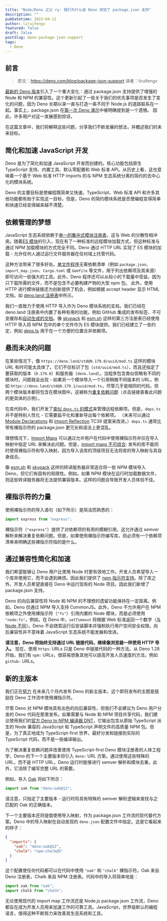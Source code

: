 ```yaml
---
title: "Node/Deno 之父 ry: 我们为什么给 Deno 添加了 package.json 支持"
description: ""
pubDatetime: 2023-04-12
author: liruifengv
featured: false
draft: false
postSlug: deno-package-json-support
tags:
  - Deno
---
```


## 前言

> 原文：https://deno.com/blog/package-json-support
> 译者：liruifengv

[最新的 Deno 版本](https://deno.com/blog/v1.31)引入了一个重大变化：通过 package.json 支持提供了增强的 Node 和 NPM 的兼容性。这个更新引起了一些关于我们的优先事项是否发生了变化的问题，因为 Deno 长期以来一直与打造一条不同于 Node.js 的道路联系在一起。事实上，package.json 在[第一次 Deno 演示](https://www.youtube.com/watch?v=M3BM9TB-8yA)中被明确提到是一个遗憾。 因此，许多用户对这一发展感到惊讶。

在这篇文章中，我们将解释这些问题，分享我们不断发展的想法，并概述我们的未来目标。

## 简化和加速 JavaScript 开发

Deno 是为了简化和加速 JavaScript 开发而创建的。核心功能包括原生 TypeScript 支持、内置工具、默认零配置和 Web 标准 API。从历史上看，这也意味着一个基于 Web 标准 HTTP imports 的与 NPM 生态系统分离的简约的去中心化的模块系统。

Deno 的主要目标是使编程既简单又快速。TypeScript、Web 标准 API 和许多其他功能都有助于实现这一目标，但是，Deno 的简约模块系统是否使编程变得简单和快速已经变得越来越不清楚。

## 依赖管理的梦想

JavaScript 生态系统依赖于[单一的集中式模块注册表](https://www.npmjs.com/)，这与 Web 的分散性相冲突。随着[ES 模块](https://hacks.mozilla.org/2018/03/es-modules-a-cartoon-deep-dive/)的引入，现在有了一种标准的远程模块加载方式，但这种标准与通过 NPM 加载模块的方式完全不同。Deno 通过 HTTP URL 实现了 ES 模块的加载 - 允许任何人通过运行文件服务器在任何域上托管代码。

这种方法带来了很多好处。[单文件程序](https://deno.com/blog/a-whole-website-in-a-single-js-file)无需依赖清单（例如 `package.json`、`import_map.json`、`Cargo.toml` 或 `Gemfile` 等文件，用于列出依赖项及其来源）即可访问一些强大的工具。此外，Deno 程序还可以从较小的下载量中受益，因为只下载所需的文件，而不是包含不必要构建产物的大型 npm 包。 此外，使用 HTTP 进行模块链接还为创新提供了机会，例如根据 accept header 显示 HTML 文档，如 [deno.land 注册表](https://deno.land/x)中所示。

我们一直致力于使用 HTTP 导入作为 Deno 模块系统的支柱。我们已经在 deno.land 注册表中内置了各种有用的功能，例如 GitHub 集成的发布标签、不可变缓存和[自动生成的文档](https://deno.land/x/oak@v12.1.0/mod.ts)。像 [skypack](https://www.skypack.dev/) 和 [esm.sh](https://esm.sh/) 这样的第三方注册表已经使用 HTTP 导入将 NPM 包中的单个文件作为 ES 模块提供。我们已经建立了一些约定，例如 [deps.ts](https://deno.land/manual@v1.31.1/examples/manage_dependencies) 用于在一个方便的位置合并依赖项。

## 悬而未决的问题

在某些情况下，像 `https://deno.land/std@0.179.0/uuid/mod.ts` 这样的模块 URL 有时可能太具体了。它们不仅标识了包（`std/uuid/mod.ts`），而且还指定了要获取的版本（`0.179.0`）和服务器（`deno.land`）。当程序包含类似但略有不同的模块时，问题就会出现 - 如果另一个模块导入一个引用稍微不同版本的 URL，例如 `https://deno.land/std@0.179.1/uuid/mod.ts`，尽管几乎是相同的代码，但两个模块版本都将包含在模块图中。这被称为[重复依赖问题](https://gist.github.com/ry/f410f6977a164477953e903bcf9d7d74)（点击链接查看此问题的更具体的示例）。

在库代码中，我们开发了[类似 `deps.ts` 的模式](https://deno.land/manual@v1.31.2/examples/manage_dependencies)来管理远程依赖项。但是，`deps.ts` 并不是特别人性化 - 它需要扁平化和重新导出每个依赖项。 （未来可以通过 [Module Declarations](https://github.com/tc39/proposal-module-declarations) 和 [Import Reflection](https://github.com/tc39/proposal-import-reflection) TC39 提案来改进。）`deps.ts` 通常比带有裸指示符的 package.json 更冗长和语法上更混乱。

理想情况下，[Import Maps](https://html.spec.whatwg.org/multipage/webappapis.html#import-maps) 可以通过允许用户在代码中使用裸指示符并仅在导入映射中指定 URL 来解决此问题。但是，[import maps 不可组合](https://github.com/WICG/import-maps/issues/137): 发布的库不能同时使用裸指示符和导入映射，因为导入该库的顶级项目无法将库的导入映射与其自身组合。

像 [esm.sh](https://esm.sh/) 和 [skypack](https://www.skypack.dev/) 这样的转译服务器非常适合将一些 NPM 模块导入 Deno，但它们有固有的局限性。例如，如果 NPM 模块在运行时加载数据文件，则这些转译服务器将无法提供兼容版本。这样的问题会导致开发人员体验不佳。

## 裸指示符的力量

使用裸指示符的导入语句（如下所示）是简洁而熟悉的：

```js
import express from "express";
```

裸指示符（`"express"`）提供了对依赖项的有用的模糊引用，这允许通过 semver 解析来解决重复依赖问题。但是，如果使用裸指示符编写库，则必须有一个依赖项清单来明确这些裸指示符指的是什么。

## 通过兼容性简化和加速

我们希望能够让 Deno 用户比使用 Node 时更有效地工作。开发人员希望导入一个库并使用它，而不会遇到麻烦。因此我们提供了 [npm 指示符支持](https://deno.com/blog/v1.28)。除了库之外，开发人员希望直接在 Deno 中运行现有的 Node 项目。因此我们新增了 package.json 支持。

Deno 的向后兼容性将 Node 和 NPM 的不理想的遗留功能保持在一定距离。例如，Deno 仅通过 NPM 导入支持 CommonJS。此外，Deno 不允许用户在 NPM 依赖项之外使用裸指示符（`"fs"`）引用内置的 Node 模块，而是必须使用 `"node:fs"`。例如，在 Deno 中，`setTimeout` 将根据 Web 标准返回一个数字（[与 Node 不同](https://nodejs.org/en/docs/guides/timers-in-node#leaving-timeouts-behind)）。Deno 不会随意运行后安装脚本并强制执行用户空间安全权限。向后兼容性并不意味着 JavaScript 生态系统不能发展和改进。

**请注意，Deno 将始终支持通过 URL 链接代码，继续像浏览器一样使用 HTTP 导入。** 现在，使用 `https`: URLs 只是 Deno 中链接代码的一种方法。从 Deno 1.28 开始，我们有 `npm:` URLs，很容易想象其他可以提高开发人员速度的方法，例如 `github:` URLs。

## 新的主版本

我们正在[努力](https://github.com/denoland/deno/issues/17475) 在未来几个月内发布 Deno 的新主版本。这个即将发布的主题是鼓励在 Deno 工作流中使用裸指示符。

尽管 Deno 对 NPM 模块具有出色的向后兼容性，但我们不会建议为 Deno 用户分发的 Deno 代码在那里发布。如果需要与 Node 和 NPM 项目共享代码，我们建议使用我们的[官方 Deno to NPM 编译器 DNT](https://github.com/denoland/dnt)，它输出包含从原始 TypeScript 派生的 Node 兼容的 JavaScript 和 TypeScript 声明文件的高质量 NPM 包。但是，为了真正地成为 TypeScript-first 世界，最好分发和链接到实际的 TypeScript 代码，而不是一些编译输出。

为了解决重复依赖问题并改善使用 TypeScript-first Deno 模块注册表的人体工程学，Deno 的下一个主要版本将引入 `deno:` URL 方案。通过使用这些特殊的 URL，而不是 HTTP URL，Deno 运行时能够进行 semver 解析和模块去重。此外，它消除了编写完整 URL 的需要。

例如，导入 [Oak](https://deno.land/x/oak) 将如下所示：

```js
import oak from "deno:oak@12";
```

请注意，只指定了主要版本 - 运行时将具有特殊的 semver 解析逻辑来查找与之匹配的 Oak 的正确版本。

下一个主要版本还将提倡使用导入映射，作为 package.json 工作流的现代替代方案。Deno 中的导入映射在自动发现的 `deno.json` 配置文件中指定。这是它看起来的样子：

```json
{
  "imports": {
    "oak": "deno:oak@12",
    "chalk": "npm:chalk@5"
  }
}
```

这个配置使任何代码都可以在代码中使用 `"oak"` 和 `"chalk"` 裸指示符。Oak 来自 Deno 注册表，Chalk 来自 NPM 注册表。代码中的导入将简单地是：

```js
import oak from "oak";
import chalk from "chalk";
```

无论使用现代的 import map 工作流还是 Node.js package.json 工作流，Deno 都旨在成为开发人员用来加速工作的可靠工具。JavaScript，世界级默认的编程语言，值得这种不断努力来改善其生态系统和工具。

